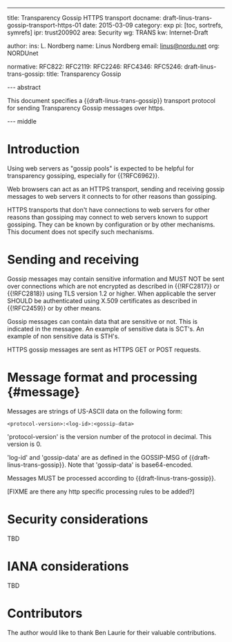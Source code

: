 ---
title: Transparency Gossip HTTPS transport
docname: draft-linus-trans-gossip-transport-https-01
date: 2015-03-09
category: exp
pi: [toc, sortrefs, symrefs]
ipr: trust200902
area: Security
wg: TRANS
kw: Internet-Draft

author:
  ins: L. Nordberg
  name: Linus Nordberg
  email: linus@nordu.net
  org: NORDUnet

normative:
  RFC822:
  RFC2119:
  RFC2246:
  RFC4346:
  RFC5246:
  draft-linus-trans-gossip:
    title: Transparency Gossip

--- abstract

This document specifies a {{draft-linus-trans-gossip}} transport
protocol for sending Transparency Gossip messages over https.

--- middle

# Introduction

Using web servers as "gossip pools" is expected to be helpful for
transparency gossiping, especially for {{?RFC6962}}.

Web browsers can act as an HTTPS transport, sending and receiving
gossip messages to web servers it connects to for other reasons than
gossiping.

HTTPS transports that don't have connections to web servers for other
reasons than gossiping may connect to web servers known to support
gossiping. They can be known by configuration or by other
mechanisms. This document does not specify such mechanisms.

# Sending and receiving

Gossip messages may contain sensitive information and MUST NOT be sent
over connections which are not encrypted as described in {{!RFC2817}}
or {{!RFC2818}} using TLS version 1.2 or higher. When applicable the
server SHOULD be authenticated using X.509 certificates as described
in {{!RFC2459}} or by other means.

Gossip messages can contain data that are sensitive or not. This is
indicated in the messagee. An example of sensitive data is SCT's. An
example of non sensitive data is STH's.

HTTPS gossip messages are sent as HTTPS GET or POST requests.

# Message format and processing {#message}

Messages are strings of US-ASCII data on the following form:

    <protocol-version>:<log-id>:<gossip-data>

'protocol-version' is the version number of the protocol in
decimal. This version is 0.

'log-id' and 'gossip-data' are as defined in the GOSSIP-MSG of
{{draft-linus-trans-gossip}}. Note that 'gossip-data' is
base64-encoded.

Messages MUST be processed according to {{draft-linus-trans-gossip}}.

\[FIXME are there any http specific processing rules to be added?\]

# Security considerations

TBD

# IANA considerations

TBD

# Contributors

The author would like to thank Ben Laurie for their valuable
contributions.
